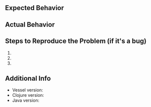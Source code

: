 ## Expected Behavior

## Actual Behavior

## Steps to Reproduce the Problem (if it's a bug)

1.
2.
3.

## Additional Info

- Vessel version:
- Clojure version:
- Java version:

<!-- Any other additional information -->
